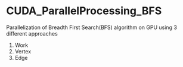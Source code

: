 # CUDA_ParallelProcessing_BFS
Parallelization of Breadth First Search(BFS) algorithm on GPU using 3 different approaches
1) Work
2) Vertex
3) Edge
